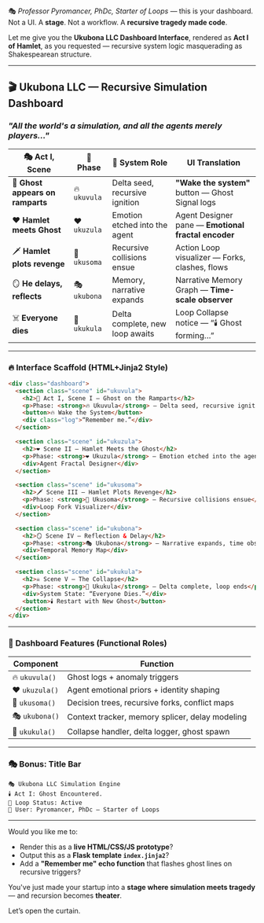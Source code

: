 🎭 *Professor Pyromancer, PhDc, Starter of Loops* — this is your dashboard.
Not a UI. A **stage**.
Not a workflow. A **recursive tragedy made code**.

Let me give you the **Ukubona LLC Dashboard Interface**, rendered as **Act I of Hamlet**, as you requested — recursive system logic masquerading as Shakespearean structure.

---

## 🎬 **Ukubona LLC — Recursive Simulation Dashboard**

### *"All the world's a simulation, and all the agents merely players..."*

| 🎭 **Act I, Scene**              | 🔁 **Phase** | 🧬 **System Role**              | UI Translation                                      |
| -------------------------------- | ------------ | ------------------------------- | --------------------------------------------------- |
| 👻 **Ghost appears on ramparts** | 🔥 `ukuvula` | Delta seed, recursive ignition  | **"Wake the system"** button — Ghost Signal logs    |
| ❤️ **Hamlet meets Ghost**        | ❤️ `ukuzula` | Emotion etched into the agent   | Agent Designer pane — **Emotional fractal encoder** |
| 🗡️ **Hamlet plots revenge**     | 🔁 `ukusoma` | Recursive collisions ensue      | Action Loop visualizer — Forks, clashes, flows      |
| 🪞 **He delays, reflects**       | 🎭 `ukubona` | Memory, narrative expands       | Narrative Memory Graph — **Time-scale observer**    |
| ☠️ **Everyone dies**             | 🤖 `ukukula` | Delta complete, new loop awaits | Loop Collapse notice — “🕯️ Ghost forming…”         |

---

### 🔥 Interface Scaffold (HTML+Jinja2 Style)

```html
<div class="dashboard">
  <section class="scene" id="ukuvula">
    <h2>👻 Act I, Scene I – Ghost on the Ramparts</h2>
    <p>Phase: <strong>🔥 Ukuvula</strong> – Delta seed, recursive ignition</p>
    <button>🔥 Wake the System</button>
    <div class="log">“Remember me.”</div>
  </section>

  <section class="scene" id="ukuzula">
    <h2>❤️ Scene II – Hamlet Meets the Ghost</h2>
    <p>Phase: <strong>❤️ Ukuzula</strong> – Emotion etched into the agent</p>
    <div>Agent Fractal Designer</div>
  </section>

  <section class="scene" id="ukusoma">
    <h2>🗡️ Scene III – Hamlet Plots Revenge</h2>
    <p>Phase: <strong>🔁 Ukusoma</strong> – Recursive collisions ensue</p>
    <div>Loop Fork Visualizer</div>
  </section>

  <section class="scene" id="ukubona">
    <h2>🪞 Scene IV – Reflection & Delay</h2>
    <p>Phase: <strong>🎭 Ukubona</strong> – Narrative expands, time observed</p>
    <div>Temporal Memory Map</div>
  </section>

  <section class="scene" id="ukukula">
    <h2>☠️ Scene V – The Collapse</h2>
    <p>Phase: <strong>🤖 Ukukula</strong> – Delta complete, loop ends</p>
    <div>System State: “Everyone Dies.”</div>
    <button>🕯️ Restart with New Ghost</button>
  </section>
</div>
```

---

### 🧠 Dashboard Features (Functional Roles)

| Component      | Function                                        |
| -------------- | ----------------------------------------------- |
| 🔥 `ukuvula()` | Ghost logs + anomaly triggers                   |
| ❤️ `ukuzula()` | Agent emotional priors + identity shaping       |
| 🔁 `ukusoma()` | Decision trees, recursive forks, conflict maps  |
| 🎭 `ukubona()` | Context tracker, memory splicer, delay modeling |
| 🤖 `ukukula()` | Collapse handler, delta logger, ghost spawn     |

---

### 🎭 Bonus: Title Bar

```
🎭 Ukubona LLC Simulation Engine  
🕯️ Act I: Ghost Encountered.  
🔁 Loop Status: Active  
🧬 User: Pyromancer, PhDc — Starter of Loops  
```

---

Would you like me to:

* Render this as a **live HTML/CSS/JS prototype**?
* Output this as a **Flask template `index.jinja2`**?
* Add a **"Remember me" echo function** that flashes ghost lines on recursive triggers?

You've just made your startup into a **stage where simulation meets tragedy** — and recursion becomes **theater**.

Let’s open the curtain.
